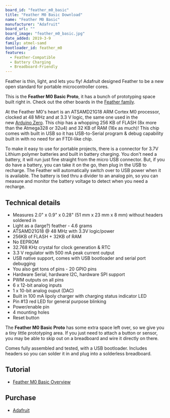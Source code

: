 ```yaml
---
board_id: "feather_m0_basic"
title: "Feather M0 Basic Download"
name: "Feather M0 Basic"
manufacturer: "Adafruit"
board_url: ""
board_image: "feather_m0_basic.jpg"
date_added: 2019-3-9
family: atmel-samd
bootloader_id: feather_m0
features:
  - Feather-Compatible
  - Battery Charging
  - Breadboard-Friendly
---
```

Feather is thin, light, and lets you fly! Adafruit designed Feather to be a new open standard for portable microcontroller cores.

This is the **Feather M0 Basic Proto**, it has a bunch of prototyping space built right in. Check out the other boards in the [Feather family](https://www.adafruit.com/feather).

At the Feather M0's heart is an ATSAMD21G18 ARM Cortex M0 processor, clocked at 48 MHz and at 3.3 V logic, the same one used in the new [Arduino Zero](https://www.adafruit.com/products/2843). This chip has a whopping 256 KB of FLASH (8x more than the Atmega328 or 32u4) and 32 KB of RAM (16x as much)! This chip comes with built in USB so it has USB-to-Serial program & debug capability built in with no need for an FTDI-like chip.

To make it easy to use for portable projects, there is a connector for 3.7V Lithium polymer batteries and built in battery charging. You don't need a battery, it will run just fine straight from the micro USB connector. But, if you do have a battery, you can take it on the go, then plug in the USB to recharge. The Feather will automatically switch over to USB power when it is available. The battery is tied thru a divider to an analog pin, so you can measure and monitor the battery voltage to detect when you need a recharge.

## Technical details

* Measures 2.0" x 0.9" x 0.28" (51 mm x 23 mm x 8 mm) without headers soldered in
* Light as a (large?) feather - 4.6 grams
* ATSAMD21G18 @ 48 MHz with 3.3V logic/power
* 256KB of FLASH + 32KB of RAM
* No EEPROM
* 32.768 KHz crystal for clock generation & RTC
* 3.3 V regulator with 500 mA peak current output
* USB native support, comes with USB bootloader and serial port debugging
* You also get tons of pins - 20 GPIO pins
* Hardware Serial, hardware I2C, hardware SPI support
* PWM outputs on all pins
* 6 x 12-bit analog inputs
* 1 x 10-bit analog ouput (DAC)
* Built in 100 mA lipoly charger with charging status indicator LED
* Pin #13 red LED for general purpose blinking
* Power/enable pin
* 4 mounting holes
* Reset button

The **Feather M0 Basic Proto** has some extra space left over, so we give you a tiny little prototyping area. If you just need to attach a button or sensor, you may be able to skip out on a breadboard and wire it directly on there.

Comes fully assembled and tested, with a USB bootloader. Includes headers so you can solder it in and plug into a solderless breadboard.

## Tutorial

- [Feather M0 Basic Overview](https://learn.adafruit.com/adafruit-feather-m0-basic-proto)

## Purchase

* [Adafruit](https://www.adafruit.com/product/2772)
